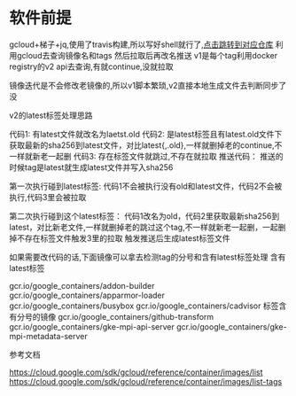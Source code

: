# 软件前提
gcloud+梯子+jq,使用了travis构建,所以写好shell就行了,[点击跳转到对应仓库](https://github.com/zhangguanzhang/gcr.io)
利用gcloud去查询镜像名和tags
然后拉取后再改名推送
v1是每个tag利用docker registry的v2 api去查询,有就continue,没就拉取

镜像迭代是不会修改老镜像的,所以v1脚本繁琐,v2直接本地生成文件去判断同步了没

v2的latest标签处理思路

代码1:  有latest文件就改名为laetst.old
代码2:  是latest标签且有latest.old文件下获取最新的sha256到latest文件，对比latest{,.old},一样就删掉老的continue,不一样就新老一起删
代码3:  存在标签文件就跳过,不存在就拉取
推送代码：   推送的时候tag是latest就生成latest文件并写入sha256

第一次执行碰到latest标签:
代码1不会被执行没有old和latest文件，代码2不会被执行,代码3里会被拉取

第二次执行碰到这个latest标签：
代码1改名为old，代码2里获取最新sha256到latest，对比新老文件,一样就删掉老的跳过这个tag,不一样就新老一起删，一起删掉不存在标签文件触发3里的拉取
触发推送后生成latest标签文件

如果需要改代码的话,下面镜像可以拿去检测tag的分号和含有latest标签处理
含有latest标签

gcr.io/google_containers/addon-builder
gcr.io/google_containers/apparmor-loader
gcr.io/google_containers/busybox
gcr.io/google_containers/cadvisor
标签含有分号的镜像
gcr.io/google_containers/github-transform
gcr.io/google_containers/gke-mpi-api-server
gcr.io/google_containers/gke-mpi-metadata-server

参考文档

https://cloud.google.com/sdk/gcloud/reference/container/images/list
https://cloud.google.com/sdk/gcloud/reference/container/images/list-tags
